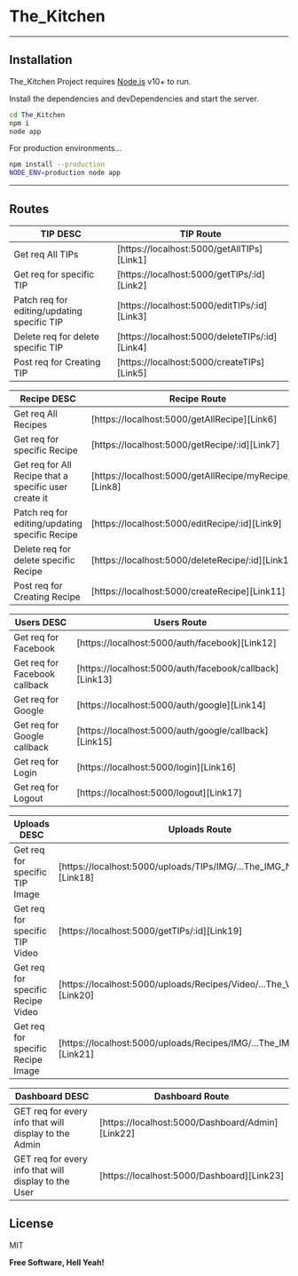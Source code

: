 # The_Kitchen

_____
## Installation

The_Kitchen Project requires [Node.js](https://nodejs.org/) v10+ to run.

Install the dependencies and devDependencies and start the server.

```sh
cd The_Kitchen
npm i
node app
```

For production environments...

```sh
npm install --production
NODE_ENV=production node app
```
___
## Routes

| TIP DESC | TIP Route |
| ------ | ------ |
| Get req All TIPs | [https://localhost:5000/getAllTIPs][Link1] |
| Get req for specific TIP  | [https://localhost:5000/getTIPs/:id][Link2] |
| Patch req for editing/updating specific TIP  | [https://localhost:5000/editTIPs/:id][Link3] |
| Delete req for delete specific TIP | [https://localhost:5000/deleteTIPs/:id][Link4] |
| Post req for Creating TIP | [https://localhost:5000/createTIPs][Link5] |

| Recipe DESC | Recipe Route |
| ------ | ------ |
| Get req All Recipes | [https://localhost:5000/getAllRecipe][Link6] |
| Get req for specific Recipe  | [https://localhost:5000/getRecipe/:id][Link7] |
| Get req for All Recipe that a specific user create it  | [https://localhost:5000/getAllRecipe/myRecipe/:id][Link8] |
| Patch req for editing/updating specific Recipe  | [https://localhost:5000/editRecipe/:id][Link9] |
| Delete req for delete specific Recipe  | [https://localhost:5000/deleteRecipe/:id][Link10] |
| Post req for Creating Recipe  | [https://localhost:5000/createRecipe][Link11] |

| Users DESC | Users Route |
| ------ | ------ |
| Get req for Facebook  | [https://localhost:5000/auth/facebook][Link12] |
| Get req for Facebook callback   | [https://localhost:5000/auth/facebook/callback][Link13] |
| Get req for Google  | [https://localhost:5000/auth/google][Link14] |
| Get req for Google callback   | [https://localhost:5000/auth/google/callback][Link15] |
| Get req for Login   | [https://localhost:5000/login][Link16] |
| Get req for Logout   | [https://localhost:5000/logout][Link17] |

| Uploads DESC | Uploads Route |
| ------ | ------ |
| Get req for specific TIP Image  | [https://localhost:5000/uploads/TIPs/IMG/...The_IMG_Name][Link18] |
| Get req for specific TIP Video   | [https://localhost:5000/getTIPs/:id][Link19] |
| Get req for specific Recipe Video  | [https://localhost:5000/uploads/Recipes/Video/...The_Video_Name][Link20] |
| Get req for specific Recipe Image | [https://localhost:5000/uploads/Recipes/IMG/...The_IMG_Name][Link21] |

| Dashboard DESC | Dashboard Route |
| ------ | ------ |
| GET req for every info that will display to the Admin  | [https://localhost:5000/Dashboard/Admin][Link22] |
| GET req for every info that will display to the User  | [https://localhost:5000/Dashboard][Link23] |

## License

MIT

**Free Software, Hell Yeah!**

   [PlDb]: <https://github.com/joemccann/dillinger/tree/master/plugins/dropbox/README.md>
   [PlGh]: <https://github.com/joemccann/dillinger/tree/master/plugins/github/README.md>
   [PlGd]: <https://github.com/joemccann/dillinger/tree/master/plugins/googledrive/README.md>
   [PlOd]: <https://github.com/joemccann/dillinger/tree/master/plugins/onedrive/README.md>
   [PlMe]: <https://github.com/joemccann/dillinger/tree/master/plugins/medium/README.md>
   [PlGa]: <https://github.com/RahulHP/dillinger/blob/master/plugins/googleanalytics/README.md>